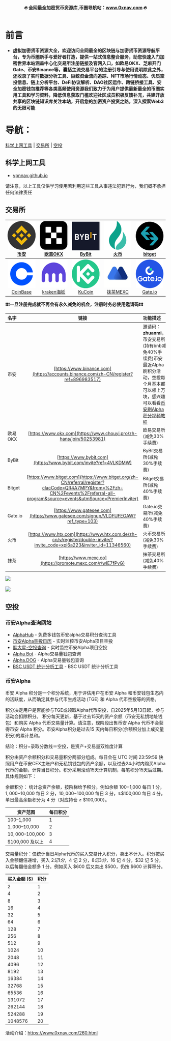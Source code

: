 <div align="center">
  <b>🔥 全网最全加密货币资源库,币圈导航站：<a href="https://www.0xnav.com" target="_blank">www.0xnav.com</a> 🔥</b>
</div>
&nbsp;

# 前言
- **虚拟加密货币资源大全，欢迎访问全网最全的区块链与加密货币资源导航平台，专为币圈新手与爱好者打造，提供一站式信息整合服务，助您快速入门加密世界本站涵盖中心化交易所注册链接及官网入口，如欧易OKX、芝麻开门Gate、币安Binance等，囊括主流交易平台的注册引导与使用说明除此之外，还收录了实时数据分析工具、巨鲸资金流向追踪、NFT市场行情动态、优质空投信息、链上分析平台、DeFi协议解析、DAO社区运作、跨链桥接工具、安全加密钱包推荐等各类高频使用资源我们致力于为用户提供最新最全的币圈实用工具和学习资料，降低信息获取门槛欢迎社区成员积极反馈补充，共建开放共享的区块链知识库关注本站，开启您的加密资产投资之路，深入探索Web3的无限可能** 

# **导航：** 

[科学上网工具](#科学上网工具) | [交易所](#交易所) | [空投](#空投)

## 科学上网工具

- [vpnnav.github.io](https://vpnnav.github.io)

请注意，以上工具仅供学习使用若利用这些工具从事违法犯罪行为，我们概不承担任何法律责任

## 交易所
| [<img src="./logo/bian.png" width="90" height="90" ><br>币安](https://accounts.binance.com/zh-CN/register?ref=896983517) | [<img src="./logo/okex.png" width="90" height="90" ><br>欧意OKX](https://www.chouyi.pro/zh-hans/join/50253981) | [<img src="./logo/bybit.png" width="90" height="90" ><br>ByBit](https://www.bybit.com/invite?ref=4VLKDMW) | [<img src="./logo/huobi.png" width="90" height="90" ><br>火币](https://www.htx.com.de/zh-cn/v/register/double-invite/?invite_code=xpi6a223&inviter_id=11346560) | [<img src="./logo/bitget.png" width="90" height="90" ><br>bitget](https://www.bitget.com/zh-CN/) |
|:---:|:---:|:---:|:---:|:---:|
| [<img src="./logo/coinbase.png" width="90" height="90" ><br>CoinBase](https://www.coinbase.com/) | [<img src="./logo/kraken.png" width="90" height="90" ><br>kraken海妖](https://www.kraken.com/) | [<img src="./logo/kucoin.png" width="90" height="90" ><br>KuCoin](https://www.kucoin.com) | [<img src="./logo/mocha.png" width="90" height="90" ><br>抹茶MEXC](https://promote.mexc.com/r/wIE7fPvG) | [<img src="./logo/gate_io.png" width="90" height="90" ><br>Gate.io](https://www.gatesee.com/signup/VLDFUFEOAW?ref_type=103) |

**❗❗️️❗一旦注册完成就不再会有永久减免的机会，注册时务必使用邀请码❗️❗️❗️**

| 名字     | 链接 | 功能描述     |
| :---        |    :----:   |          :--- |
| 币安    |   [https://www.binance.com](https://accounts.binance.com/zh-CN/register?ref=896983517)   | 邀请码：**zhuanmi**，币安交易所(持有bnb减免40%手续费)币安最近Alpha刷积分活动，空投每个月基本都可以领上万块，感兴趣可以看看[币安刷Alpha积分视频教程](https://www.youtube.com/results?search_query=%E5%B8%81%E5%AE%89alpha)|
| 欧易OKX    |   [https://www.okx.com](https://www.chouyi.pro/zh-hans/join/50253981)   |      欧易交易所(减免30%手续费)|
| ByBit    |   [https://www.bybit.com](https://www.bybit.com/invite?ref=4VLKDMW)   |      ByBit交易所(减免30%手续费)|
| Bitget    |   [https://www.bitget.com](https://www.bitget.org/zh-CN/referral/register?clacCode=QR4A7MPY&from=%2Fzh-CN%2Fevents%2Freferral-all-program&source=events&utmSource=PremierInviter)   |      Bitget交易所(减免40%手续费)|
| Gate.io    |   [https://www.gatesee.com](https://www.gatesee.com/signup/VLDFUFEOAW?ref_type=103)   |     Gate.io交易所(减免40%手续费)|
| 火币    |   [https://www.htx.com](https://www.htx.com.de/zh-cn/v/register/double-invite/?invite_code=xpi6a223&inviter_id=11346560)   |      火币交易所(减免30%手续费)|
| 抹茶    |   [https://www.mexc.co](https://promote.mexc.com/r/wIE7fPvG)   |      抹茶交易所(减免40%手续费)|

![](https://imgur.com/MlRDjeU.png)

![](https://cdn.jsdelivr.net/gh/itgoyo/PicGoRes@master/img/202506011739745.png)

## 空投

### 币安Alpha查询网站
- [AlphaHub](https://bnalphahub.com/) - 免费多钱包币安alpha交易积分查询工具
- [币安Alpha空投日历](https://alpha123.uk/zh/index.html) - 实时监控币安Alpha项目空投
- [胖大星-空投查询](https://pangdaxing.xyz/) - 实时监控币安Alpha项目空投
- [Alpha Bot](https://new.alphabot.cm/) - Alpha交易量钱包查询
- [Alpha.DOG](https://alpha.dog/) - Alpha交易量钱包查询
- [BSC USDT 统计分析工具](https://sincitysh.github.io/bscalpha/usdt-analyzer.html) - BSC USDT 统计分析工具

### 币安Alpha

币安 Alpha 积分是一个积分系统，用于评估用户在币安 Alpha 和币安钱包生态内的活跃度，从而确定其参与代币生成活动 (TGE) 和 Alpha 代币空投等的资格。

积分决定用户是否能参与TGE或领取Alpha代币空投，自2025年5月13日起，参与活动会扣除积分。 积分每天更新，基于过去15天的资产余额（币安无私钥地址钱包）和购买 Alpha 代币交易量计算。请注意，现阶段出售币安 Alpha 代币不会获得币安 Alpha 积分。币安Alpha积分是过去15 天内每日积分(余额积分加上成交量积分)的累计总和。

结论：积分=录取分数线＝空投，是资产+交易量双维度计算

积分由资产余额积分和交易量积分两部分组成。每日会在 UTC 时间 23:59:59 快照用户在币安CEX主账户和无私钥钱包的资产余额，以及过去24小时内购买Alpha代币的金额，计算当日积分。积分采用滚动15天计算机制，每笔积分15天后过期。具体规则如下：

余额积分： 统计总资产余额，按阶梯给予积分。例如余额 $100-$1,000 每日 1 分，$1,000-$10,000 每日 2 分，$10,000-$100,000 每日 3 分，≥$100,000 每日 4 分。单日最高余额积分为 4 分（对应持仓 ≥ $100,000）。

| 资产范围             | 每日积分 |
|----------------------|----------|
| $100–$1,000          | 1        |
| $1,000–$10,000       | 2        |
| $10,000–$100,000     | 3        |
| $100,000 及以上      | 4        |

交易量积分：仅统计当日Alpha代币的买入交易计入积分，卖出不计入。积分按买入金额翻倍递增，买入 $2 记 1 分，$4 记 2 分，$8 记 3 分，$16 记 4 分，$32 记 5 分，以后每翻倍金额多 1 分。例如买入 $600 后又卖出 $500，仍按 $600 计算积分。

| 买入金额 ($) | 积分 |
|--------------|------|
| 2            | 1    |
| 4            | 2    |
| 8            | 3    |
| 16           | 4    |
| 32           | 5    |
| 64           | 6    |
| 128          | 7    |
| 256          | 8    |
| 512          | 9    |
| 1024         | 10   |
| 2048         | 11   |
| 4096         | 12   |
| 8192         | 13   |
| 16384        | 14   |
| 32768        | 15   |
| 65536        | 16   |
| 131072       | 17   |
| 262144       | 18   |
| 524288       | 19   |
| 1048576      | 20   |


活动介绍：https://www.0xnav.com/260.html

